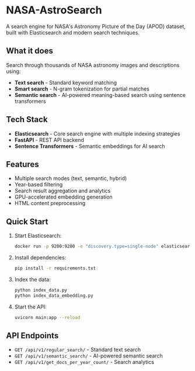 # NASA-AstroSearch

A search engine for NASA's Astronomy Picture of the Day (APOD) dataset, built with Elasticsearch and modern search techniques.

## What it does

Search through thousands of NASA astronomy images and descriptions using:
- **Text search** - Standard keyword matching
- **Smart search** - N-gram tokenization for partial matches  
- **Semantic search** - AI-powered meaning-based search using sentence transformers

## Tech Stack

- **Elasticsearch** - Core search engine with multiple indexing strategies
- **FastAPI** - REST API backend
- **Sentence Transformers** - Semantic embeddings for AI search

## Features

- Multiple search modes (text, semantic, hybrid)
- Year-based filtering 
- Search result aggregation and analytics
- GPU-accelerated embedding generation
- HTML content preprocessing

## Quick Start

1. Start Elasticsearch:
   ```bash
   docker run -p 9200:9200 -e "discovery.type=single-node" elasticsearch:7.x
   ```

2. Install dependencies:
   ```bash
   pip install -r requirements.txt
   ```

3. Index the data:
   ```bash
   python index_data.py
   python index_data_embedding.py
   ```

4. Start the API:
   ```bash
   uvicorn main:app --reload
   ```

## API Endpoints

- `GET /api/v1/regular_search/` - Standard text search
- `GET /api/v1/semantic_search/` - AI-powered semantic search  
- `GET /api/v1/get_docs_per_year_count/` - Search analytics